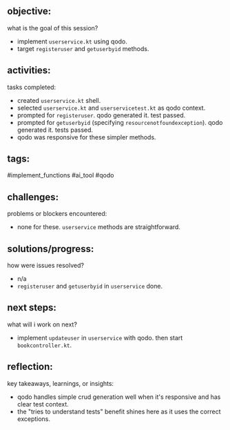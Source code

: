 ## objective:
what is the goal of this session?
- implement `userservice.kt` using qodo.
- target `registeruser` and `getuserbyid` methods.

## activities:
tasks completed:
- created `userservice.kt` shell.
- selected `userservice.kt` and `userservicetest.kt` as qodo context.
- prompted for `registeruser`. qodo generated it. test passed.
- prompted for `getuserbyid` (specifying `resourcenotfoundexception`). qodo generated it. tests passed.
- qodo was responsive for these simpler methods.

## tags:
 #implement_functions #ai_tool #qodo

## challenges:
problems or blockers encountered: 
- none for these. `userservice` methods are straightforward.

## solutions/progress:
how were issues resolved?
- n/a
- `registeruser` and `getuserbyid` in `userservice` done.

## next steps:
what will i work on next?
- implement `updateuser` in `userservice` with qodo. then start `bookcontroller.kt`.

## reflection:
key takeaways, learnings, or insights:
- qodo handles simple crud generation well when it's responsive and has clear test context.
- the "tries to understand tests" benefit shines here as it uses the correct exceptions.

